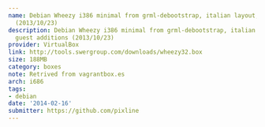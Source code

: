 ```yaml
---
name: Debian Wheezy i386 minimal from grml-debootstrap, italian layout, w/ guest additions
  (2013/10/23)
description: Debian Wheezy i386 minimal from grml-debootstrap, italian layout, w/
  guest additions (2013/10/23)
provider: VirtualBox
link: http://tools.swergroup.com/downloads/wheezy32.box
size: 188MB
category: boxes
note: Retrived from vagrantbox.es
arch: i686
tags:
- debian
date: '2014-02-16'
submitter: https://github.com/pixline
---
```

